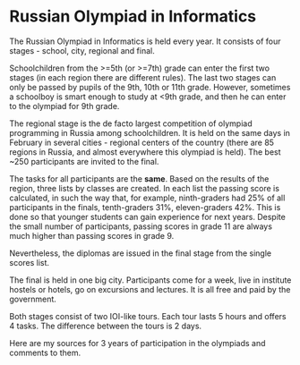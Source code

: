 # Russian Olympiad in Informatics 

The Russian Olympiad in Informatics is held every year. It consists of four stages - school, city, regional and final.

Schoolchildren from the >=5th (or >=7th) grade can enter the first two stages (in each region there are different rules). The last two stages can only be passed by pupils of the 9th, 10th or 11th grade. However, sometimes a schoolboy is smart enough to study at <9th grade, and then he can enter to the olympiad for 9th grade.

The regional stage is the de facto largest competition of olympiad programming in Russia among schoolchildren. It is held on the same days in February in several cities - regional centers of the country (there are 85 regions in Russia, and almost everywhere this olympiad is held). The best ~250 participants are invited to the final.

The tasks for all participants are the **same**. Based on the results of the region, three lists by classes are created. In each list the passing score is calculated, in such the way that, for example, ninth-graders had 25% of all participants in the finals, tenth-graders 31%, eleven-graders 42%. This is done so that younger students can gain experience for next years. Despite the small number of participants, passing scores in grade 11 are always much higher than passing scores in grade 9.

Nevertheless, the diplomas are issued in the final stage from the single scores list.

The final is held in one big city. Participants come for a week, live in institute hostels or hotels, go on excursions and lectures. It is all free and paid by the government.

Both stages consist of two IOI-like tours. Each tour lasts 5 hours and offers 4 tasks. The difference between the tours is 2 days.

Here are my sources for 3 years of participation in the olympiads and comments to them.